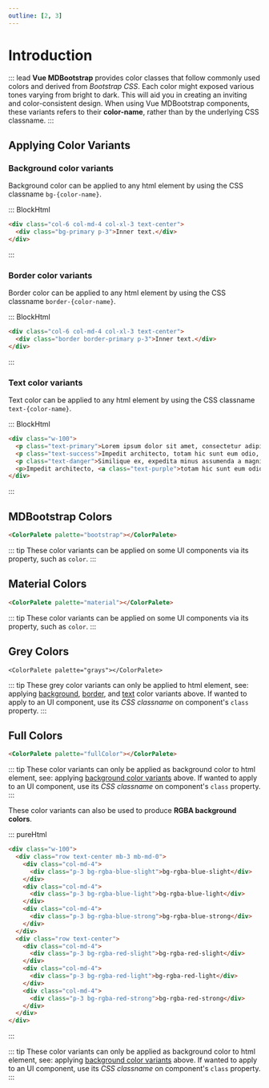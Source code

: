 ```yaml
---
outline: [2, 3]
---
```


# Introduction

::: lead
**Vue MDBootstrap** provides color classes that follow commonly used colors and derived from
_Bootstrap CSS_. Each color might exposed various tones varying from bright to dark. This will
aid you in creating an inviting and color-consistent design. When using Vue MDBootstrap
components, these variants refers to their **color-name**, rather than by the underlying CSS classname.
:::

## Applying Color Variants

### Background color variants

Background color can be applied to any html element by using the CSS classname `bg-{color-name}`.

::: BlockHtml

```html
<div class="col-6 col-md-4 col-xl-3 text-center">
  <div class="bg-primary p-3">Inner text.</div>
</div>
```

:::

### Border color variants

Border color can be applied to any html element by using the CSS classname `border-{color-name}`.

::: BlockHtml

```html
<div class="col-6 col-md-4 col-xl-3 text-center">
  <div class="border border-primary p-3">Inner text.</div>
</div>
```

:::

### Text color variants

Text color can be applied to any html element by using the CSS classname `text-{color-name}`.

::: BlockHtml

```html
<div class="w-100">
  <p class="text-primary">Lorem ipsum dolor sit amet, consectetur adipisicing elit.</p>
  <p class="text-success">Impedit architecto, totam hic sunt eum odio, deleniti.</p>
  <p class="text-danger">Similique ex, expedita minus assumenda a magni beatae dolorum itaque.</p>
  <p>Impedit architecto, <a class="text-purple">totam hic sunt eum odio, deleniti</a>.</p>
</div>
```

:::

## MDBootstrap Colors

```html
<ColorPalete palette="bootstrap"></ColorPalete>
```

::: tip
These color variants can be applied on some UI components via its property, such as `color`.
:::

## Material Colors

```html
<ColorPalete palette="material"></ColorPalete>
```

::: tip
These color variants can be applied on some UI components via its property, such as `color`.
:::

## Grey Colors

```
<ColorPalete palette="grays"></ColorPalete>
```

::: tip
These grey color variants can only be applied to html element, see: applying
[background](#background-color-variants), [border](#border-color-variants), and
[text](#text-color-variants) color variants above. If wanted to apply
to an UI component, use its _CSS classname_ on component's `class` property.
:::

## Full Colors

```html
<ColorPalete palette="fullColor"></ColorPalete>
```

::: tip
These color variants can only be applied as background color to html element, see: applying
[background color variants](#background-color-variants) above. If wanted to apply
to an UI component, use its _CSS classname_ on component's `class` property.
:::

<div class="pt-4"></div>

These color variants can also be used to produce **RGBA background colors**.

::: pureHtml

```html
<div class="w-100">
  <div class="row text-center mb-3 mb-md-0">
    <div class="col-md-4">
      <div class="p-3 bg-rgba-blue-slight">bg-rgba-blue-slight</div>
    </div>
    <div class="col-md-4">
      <div class="p-3 bg-rgba-blue-light">bg-rgba-blue-light</div>
    </div>
    <div class="col-md-4">
      <div class="p-3 bg-rgba-blue-strong">bg-rgba-blue-strong</div>
    </div>
  </div>
  <div class="row text-center">
    <div class="col-md-4">
      <div class="p-3 bg-rgba-red-slight">bg-rgba-red-slight</div>
    </div>
    <div class="col-md-4">
      <div class="p-3 bg-rgba-red-light">bg-rgba-red-light</div>
    </div>
    <div class="col-md-4">
      <div class="p-3 bg-rgba-red-strong">bg-rgba-red-strong</div>
    </div>
  </div>
</div>
```

:::

::: tip
These color variants can only be applied as background color to html element, see: applying
[background color variants](#background-color-variants) above. If wanted to apply
to an UI component, use its _CSS classname_ on component's `class` property.
:::
